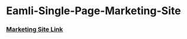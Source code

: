 # Eamli-Single-Page-Marketing-Site

### [Marketing Site Link](https://calumdixon.github.io/Eamli-Single-Page-Marketing-Site/index.html)
